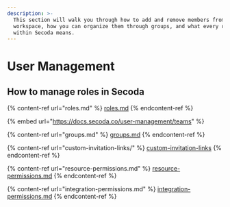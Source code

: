 ```yaml
---
description: >-
  This section will walk you through how to add and remove members from your
  workspace, how you can organize them through groups, and what every role
  within Secoda means.
---
```


# User Management

## **How to manage roles in Secoda** <a href="#h_3a4bfd6458" id="h_3a4bfd6458"></a>

{% content-ref url="roles.md" %}
[roles.md](roles.md)
{% endcontent-ref %}

{% embed url="https://docs.secoda.co/user-management/teams" %}

{% content-ref url="groups.md" %}
[groups.md](groups.md)
{% endcontent-ref %}

{% content-ref url="custom-invitation-links/" %}
[custom-invitation-links](custom-invitation-links/)
{% endcontent-ref %}

{% content-ref url="resource-permissions.md" %}
[resource-permissions.md](resource-permissions.md)
{% endcontent-ref %}

{% content-ref url="integration-permissions.md" %}
[integration-permissions.md](integration-permissions.md)
{% endcontent-ref %}
